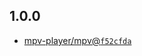 ## 1.0.0

- [mpv-player/mpv@`f52cfda`](https://github.com/mpv-player/mpv/commit/f52cfdabca246a7edb59c234d5a63eb638f63e70)
